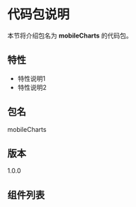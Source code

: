 # 代码包说明
本节将介绍包名为 **mobileCharts** 的代码包。
## 特性
- 特性说明1
- 特性说明2
## 包名
mobileCharts
## 版本
1.0.0
## 组件列表

